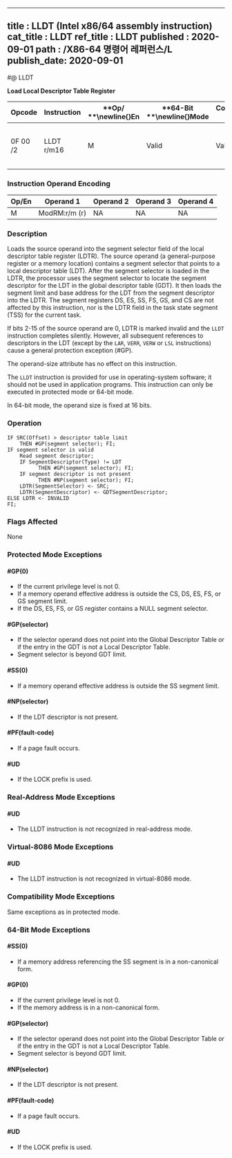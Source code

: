 ----------------------------
title : LLDT (Intel x86/64 assembly instruction)
cat_title : LLDT
ref_title : LLDT
published : 2020-09-01
path : /X86-64 명령어 레퍼런스/L
publish_date: 2020-09-01
----------------------------
#@ LLDT

**Load Local Descriptor Table Register**

|**Opcode**|**Instruction**|**Op/ **\newline{}**En**|**64-Bit **\newline{}**Mode**|**Compat/**\newline{}**Leg Mode**|**Description**|
|----------|---------------|------------------------|-----------------------------|---------------------------------|---------------|
|0F 00 /2|LLDT r/m16|M|Valid|Valid|Load segment selector r/m16 into LDTR.|
### Instruction Operand Encoding


|Op/En|Operand 1|Operand 2|Operand 3|Operand 4|
|-----|---------|---------|---------|---------|
|M|ModRM:r/m (r)|NA|NA|NA|
### Description


Loads the source operand into the segment selector field of the local descriptor table register (LDTR). The source operand (a general-purpose register or a memory location) contains a segment selector that points to a local descriptor table (LDT). After the segment selector is loaded in the LDTR, the processor uses the segment selector to locate the segment descriptor for the LDT in the global descriptor table (GDT). It then loads the segment limit and base address for the LDT from the segment descriptor into the LDTR. The segment registers DS, ES, SS, FS, GS, and CS are not affected by this instruction, nor is the LDTR field in the task state segment (TSS) for the current task.

If bits 2-15 of the source operand are 0, LDTR is marked invalid and the `LLDT` instruction completes silently. However, all subsequent references to descriptors in the LDT (except by the `LAR`, `VERR`, `VERW` or `LSL` instructions) cause a general protection exception (#GP).

The operand-size attribute has no effect on this instruction. 

The `LLDT` instruction is provided for use in operating-system software; it should not be used in application programs. This instruction can only be executed in protected mode or 64-bit mode.

In 64-bit mode, the operand size is fixed at 16 bits.


### Operation

```info-verb
IF SRC(Offset) > descriptor table limit 
    THEN #GP(segment selector); FI;
IF segment selector is valid
    Read segment descriptor;
    IF SegmentDescriptor(Type) != LDT 
          THEN #GP(segment selector); FI;
    IF segment descriptor is not present 
          THEN #NP(segment selector); FI;
    LDTR(SegmentSelector) <- SRC;
    LDTR(SegmentDescriptor) <- GDTSegmentDescriptor;
ELSE LDTR <- INVALID
FI;
```
### Flags Affected


None


### Protected Mode Exceptions

#### #GP(0)
* If the current privilege level is not 0.
* If a memory operand effective address is outside the CS, DS, ES, FS, or GS segment limit.
* If the DS, ES, FS, or GS register contains a NULL segment selector.

#### #GP(selector)
* If the selector operand does not point into the Global Descriptor Table or if the entry in the GDT is not a Local Descriptor Table.
* Segment selector is beyond GDT limit.

#### #SS(0)
* If a memory operand effective address is outside the SS segment limit.

#### #NP(selector)
* If the LDT descriptor is not present.

#### #PF(fault-code)
* If a page fault occurs.

#### #UD
* If the LOCK prefix is used.

### Real-Address Mode Exceptions

#### #UD
* The LLDT instruction is not recognized in real-address mode.

### Virtual-8086 Mode Exceptions

#### #UD
* The LLDT instruction is not recognized in virtual-8086 mode.

### Compatibility Mode Exceptions



Same exceptions as in protected mode.


### 64-Bit Mode Exceptions

#### #SS(0)
* If a memory address referencing the SS segment is in a non-canonical form.

#### #GP(0)
* If the current privilege level is not 0.
* If the memory address is in a non-canonical form.

#### #GP(selector)
* If the selector operand does not point into the Global Descriptor Table or if the entry in the GDT is not a Local Descriptor Table.
* Segment selector is beyond GDT limit.

#### #NP(selector)
* If the LDT descriptor is not present.

#### #PF(fault-code)
* If a page fault occurs.

#### #UD
* If the LOCK prefix is used.
